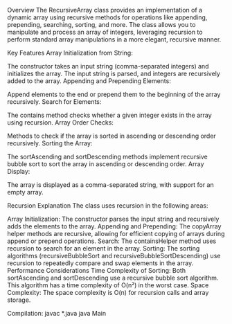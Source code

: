 Overview
The RecursiveArray class provides an implementation of a dynamic array using recursive methods for operations like appending, prepending, searching, sorting, and more. The class allows you to manipulate and process an array of integers, leveraging recursion to perform standard array manipulations in a more elegant, recursive manner.

Key Features
Array Initialization from String:

The constructor takes an input string (comma-separated integers) and initializes the array.
The input string is parsed, and integers are recursively added to the array.
Appending and Prepending Elements:

Append elements to the end or prepend them to the beginning of the array recursively.
Search for Elements:

The contains method checks whether a given integer exists in the array using recursion.
Array Order Checks:

Methods to check if the array is sorted in ascending or descending order recursively.
Sorting the Array:

The sortAscending and sortDescending methods implement recursive bubble sort to sort the array in ascending or descending order.
Array Display:

The array is displayed as a comma-separated string, with support for an empty array.

Recursion Explanation
The class uses recursion in the following areas:

Array Initialization: The constructor parses the input string and recursively adds the elements to the array.
Appending and Prepending: The copyArray helper methods are recursive, allowing for efficient copying of arrays during append or prepend operations.
Search: The containsHelper method uses recursion to search for an element in the array.
Sorting: The sorting algorithms (recursiveBubbleSort and recursiveBubbleSortDescending) use recursion to repeatedly compare and swap elements in the array.
Performance Considerations
Time Complexity of Sorting: Both sortAscending and sortDescending use a recursive bubble sort algorithm. This algorithm has a time complexity of O(n²) in the worst case.
Space Complexity: The space complexity is O(n) for recursion calls and array storage.

Compilation:
javac *.java 
java Main  
